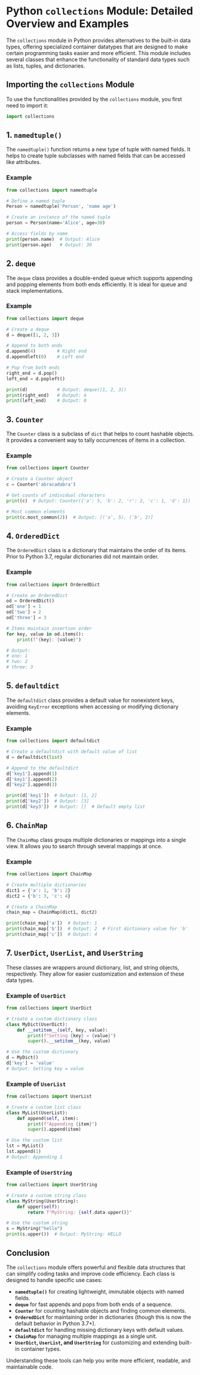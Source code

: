 # Python `collections` Module: Detailed Overview and Examples

The `collections` module in Python provides alternatives to the built-in data types, offering specialized container datatypes that are designed to make certain programming tasks easier and more efficient. This module includes several classes that enhance the functionality of standard data types such as lists, tuples, and dictionaries.

## Importing the `collections` Module

To use the functionalities provided by the `collections` module, you first need to import it:

```python
import collections
```

## 1. `namedtuple()`

The `namedtuple()` function returns a new type of tuple with named fields. It helps to create tuple subclasses with named fields that can be accessed like attributes.

### Example

```python
from collections import namedtuple

# Define a named tuple
Person = namedtuple('Person', 'name age')

# Create an instance of the named tuple
person = Person(name='Alice', age=30)

# Access fields by name
print(person.name)  # Output: Alice
print(person.age)   # Output: 30
```

## 2. `deque`

The `deque` class provides a double-ended queue which supports appending and popping elements from both ends efficiently. It is ideal for queue and stack implementations.

### Example

```python
from collections import deque

# Create a deque
d = deque([1, 2, 3])

# Append to both ends
d.append(4)        # Right end
d.appendleft(0)    # Left end

# Pop from both ends
right_end = d.pop()
left_end = d.popleft()

print(d)           # Output: deque([1, 2, 3])
print(right_end)   # Output: 4
print(left_end)    # Output: 0
```

## 3. `Counter`

The `Counter` class is a subclass of `dict` that helps to count hashable objects. It provides a convenient way to tally occurrences of items in a collection.

### Example

```python
from collections import Counter

# Create a Counter object
c = Counter('abracadabra')

# Get counts of individual characters
print(c)  # Output: Counter({'a': 5, 'b': 2, 'r': 2, 'c': 1, 'd': 1})

# Most common elements
print(c.most_common(2))  # Output: [('a', 5), ('b', 2)]
```

## 4. `OrderedDict`

The `OrderedDict` class is a dictionary that maintains the order of its items. Prior to Python 3.7, regular dictionaries did not maintain order.

### Example

```python
from collections import OrderedDict

# Create an OrderedDict
od = OrderedDict()
od['one'] = 1
od['two'] = 2
od['three'] = 3

# Items maintain insertion order
for key, value in od.items():
    print(f"{key}: {value}")

# Output:
# one: 1
# two: 2
# three: 3
```

## 5. `defaultdict`

The `defaultdict` class provides a default value for nonexistent keys, avoiding `KeyError` exceptions when accessing or modifying dictionary elements.

### Example

```python
from collections import defaultdict

# Create a defaultdict with default value of list
d = defaultdict(list)

# Append to the defaultdict
d['key1'].append(1)
d['key1'].append(2)
d['key2'].append(3)

print(d['key1'])  # Output: [1, 2]
print(d['key2'])  # Output: [3]
print(d['key3'])  # Output: []  # Default empty list
```

## 6. `ChainMap`

The `ChainMap` class groups multiple dictionaries or mappings into a single view. It allows you to search through several mappings at once.

### Example

```python
from collections import ChainMap

# Create multiple dictionaries
dict1 = {'a': 1, 'b': 2}
dict2 = {'b': 3, 'c': 4}

# Create a ChainMap
chain_map = ChainMap(dict1, dict2)

print(chain_map['a'])  # Output: 1
print(chain_map['b'])  # Output: 2  # First dictionary value for 'b'
print(chain_map['c'])  # Output: 4
```

## 7. `UserDict`, `UserList`, and `UserString`

These classes are wrappers around dictionary, list, and string objects, respectively. They allow for easier customization and extension of these data types.

### Example of `UserDict`

```python
from collections import UserDict

# Create a custom dictionary class
class MyDict(UserDict):
    def __setitem__(self, key, value):
        print(f"Setting {key} = {value}")
        super().__setitem__(key, value)

# Use the custom dictionary
d = MyDict()
d['key'] = 'value'
# Output: Setting key = value
```

### Example of `UserList`

```python
from collections import UserList

# Create a custom list class
class MyList(UserList):
    def append(self, item):
        print(f"Appending {item}")
        super().append(item)

# Use the custom list
lst = MyList()
lst.append(1)
# Output: Appending 1
```

### Example of `UserString`

```python
from collections import UserString

# Create a custom string class
class MyString(UserString):
    def upper(self):
        return f"MyString: {self.data.upper()}"

# Use the custom string
s = MyString("hello")
print(s.upper())  # Output: MyString: HELLO
```

## Conclusion

The `collections` module offers powerful and flexible data structures that can simplify coding tasks and improve code efficiency. Each class is designed to handle specific use cases:

- **`namedtuple()`** for creating lightweight, immutable objects with named fields.
- **`deque`** for fast appends and pops from both ends of a sequence.
- **`Counter`** for counting hashable objects and finding common elements.
- **`OrderedDict`** for maintaining order in dictionaries (though this is now the default behavior in Python 3.7+).
- **`defaultdict`** for handling missing dictionary keys with default values.
- **`ChainMap`** for managing multiple mappings as a single unit.
- **`UserDict`, `UserList`, and `UserString`** for customizing and extending built-in container types.

Understanding these tools can help you write more efficient, readable, and maintainable code.